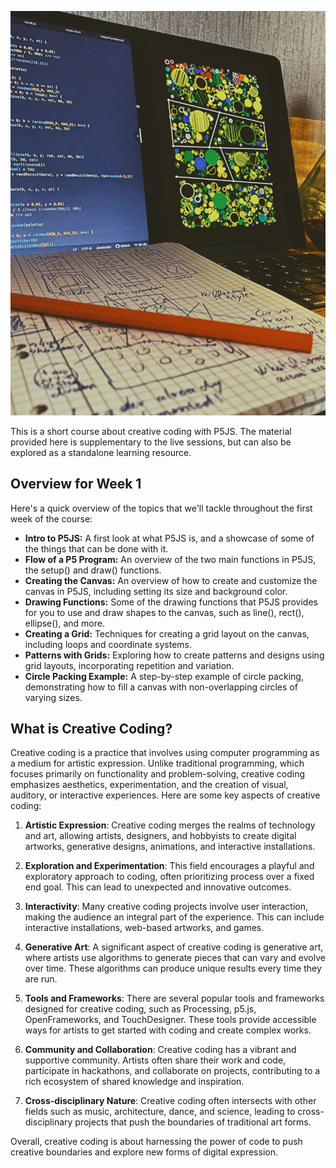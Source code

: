 ![How to Approach Creative Coding](https://raw.githubusercontent.com/AhmadMoussa/creativecodingcourse/main/course_content/week_1/overview/picover.jpg)

This is a short course about creative coding with P5JS. The material provided here is supplementary to the live sessions, but can also be explored as a standalone learning resource.

## Overview for Week 1

Here's a quick overview of the topics that we'll tackle throughout the first week of the course:

- **Intro to P5JS:** A first look at what P5JS is, and a showcase of some of the things that can be done with it.
- **Flow of a P5 Program:** An overview of the two main functions in P5JS, the setup() and draw() functions.
- **Creating the Canvas:** An overview of how to create and customize the canvas in P5JS, including setting its size and background color.
- **Drawing Functions:** Some of the drawing functions that P5JS provides for you to use and draw shapes to the canvas, such as line(), rect(), ellipse(), and more.
- **Creating a Grid:** Techniques for creating a grid layout on the canvas, including loops and coordinate systems.
- **Patterns with Grids:** Exploring how to create patterns and designs using grid layouts, incorporating repetition and variation.
- **Circle Packing Example:** A step-by-step example of circle packing, demonstrating how to fill a canvas with non-overlapping circles of varying sizes.


## What is Creative Coding?

Creative coding is a practice that involves using computer programming as a medium for artistic expression. Unlike traditional programming, which focuses primarily on functionality and problem-solving, creative coding emphasizes aesthetics, experimentation, and the creation of visual, auditory, or interactive experiences. Here are some key aspects of creative coding:

1. **Artistic Expression**: Creative coding merges the realms of technology and art, allowing artists, designers, and hobbyists to create digital artworks, generative designs, animations, and interactive installations.

2. **Exploration and Experimentation**: This field encourages a playful and exploratory approach to coding, often prioritizing process over a fixed end goal. This can lead to unexpected and innovative outcomes.

3. **Interactivity**: Many creative coding projects involve user interaction, making the audience an integral part of the experience. This can include interactive installations, web-based artworks, and games.

4. **Generative Art**: A significant aspect of creative coding is generative art, where artists use algorithms to generate pieces that can vary and evolve over time. These algorithms can produce unique results every time they are run.

5. **Tools and Frameworks**: There are several popular tools and frameworks designed for creative coding, such as Processing, p5.js, OpenFrameworks, and TouchDesigner. These tools provide accessible ways for artists to get started with coding and create complex works.

6. **Community and Collaboration**: Creative coding has a vibrant and supportive community. Artists often share their work and code, participate in hackathons, and collaborate on projects, contributing to a rich ecosystem of shared knowledge and inspiration.

7. **Cross-disciplinary Nature**: Creative coding often intersects with other fields such as music, architecture, dance, and science, leading to cross-disciplinary projects that push the boundaries of traditional art forms.

Overall, creative coding is about harnessing the power of code to push creative boundaries and explore new forms of digital expression.
